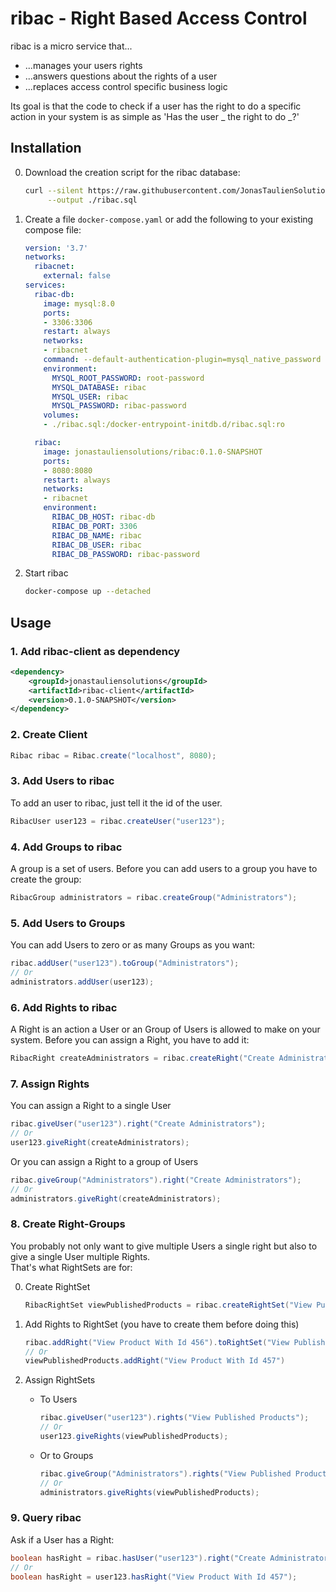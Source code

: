 # ribac - Right Based Access Control
ribac is a micro service that...
* ...manages your users rights
* ...answers questions about the rights of a user
* ...replaces access control specific business logic

Its goal is that the code to check if a user has the right to do a specific action in your system is as simple as 'Has the user _ the right to do _?'

## Installation
0. Download the creation script for the ribac database:
    ```bash
    curl --silent https://raw.githubusercontent.com/JonasTaulienSolutions/ribac/master/ribac.sql \
         --output ./ribac.sql
    ```

0. Create a file `docker-compose.yaml` or add the following to your existing compose file:
    ```yaml
    version: '3.7'
    networks:
      ribacnet:
        external: false
    services:
      ribac-db:
        image: mysql:8.0
        ports:
        - 3306:3306
        restart: always
        networks:
        - ribacnet
        command: --default-authentication-plugin=mysql_native_password
        environment:
          MYSQL_ROOT_PASSWORD: root-password
          MYSQL_DATABASE: ribac
          MYSQL_USER: ribac
          MYSQL_PASSWORD: ribac-password
        volumes:
        - ./ribac.sql:/docker-entrypoint-initdb.d/ribac.sql:ro
    
      ribac:
        image: jonastauliensolutions/ribac:0.1.0-SNAPSHOT
        ports:
        - 8080:8080
        restart: always
        networks:
        - ribacnet
        environment:
          RIBAC_DB_HOST: ribac-db
          RIBAC_DB_PORT: 3306
          RIBAC_DB_NAME: ribac
          RIBAC_DB_USER: ribac
          RIBAC_DB_PASSWORD: ribac-password
    ```

0. Start ribac
    ```bash
    docker-compose up --detached
    ```

## Usage
### 1. Add ribac-client as dependency
```xml
<dependency>
    <groupId>jonastauliensolutions</groupId>
    <artifactId>ribac-client</artifactId>
    <version>0.1.0-SNAPSHOT</version>
</dependency>
```

### 2. Create Client
```java
Ribac ribac = Ribac.create("localhost", 8080);
```

### 3. Add Users to ribac
To add an user to ribac, just tell it the id of the user.
```java
RibacUser user123 = ribac.createUser("user123");
```

### 4. Add Groups to ribac
A group is a set of users. Before you can add users to a group you have to create the group:
```java
RibacGroup administrators = ribac.createGroup("Administrators");
```

### 5. Add Users to Groups
You can add Users to zero or as many Groups as you want:
```java
ribac.addUser("user123").toGroup("Administrators");
// Or
administrators.addUser(user123);
```

### 6. Add Rights to ribac
A Right is an action a User or an Group of Users is allowed to make on your system.
Before you can assign a Right, you have to add it:
```java
RibacRight createAdministrators = ribac.createRight("Create Administrators");
```

### 7. Assign Rights
You can assign a Right to a single User
```java
ribac.giveUser("user123").right("Create Administrators");
// Or
user123.giveRight(createAdministrators);
```

Or you can assign a Right to a group of Users
```java
ribac.giveGroup("Administrators").right("Create Administrators");
// Or
administrators.giveRight(createAdministrators);
```

### 8. Create Right-Groups
You probably not only want to give multiple Users a single right but also to give a single User multiple Rights.  
That's what RightSets are for:

0. Create RightSet
    ```java
    RibacRightSet viewPublishedProducts = ribac.createRightSet("View Published Products");
    ```

0. Add Rights to RightSet (you have to create them before doing this)
    ```java
    ribac.addRight("View Product With Id 456").toRightSet("View Published Products");
    // Or
    viewPublishedProducts.addRight("View Product With Id 457")
    ```

0. Assign RightSets
    * To Users
        ```java
        ribac.giveUser("user123").rights("View Published Products");
        // Or
        user123.giveRights(viewPublishedProducts);
        ```
    * Or to Groups
        ```java
        ribac.giveGroup("Administrators").rights("View Published Products");
        // Or
        administrators.giveRights(viewPublishedProducts);
        ```


### 9. Query ribac
Ask if a User has a Right:
```java
boolean hasRight = ribac.hasUser("user123").right("Create Administrators");
// Or
boolean hasRight = user123.hasRight("View Product With Id 457");
```